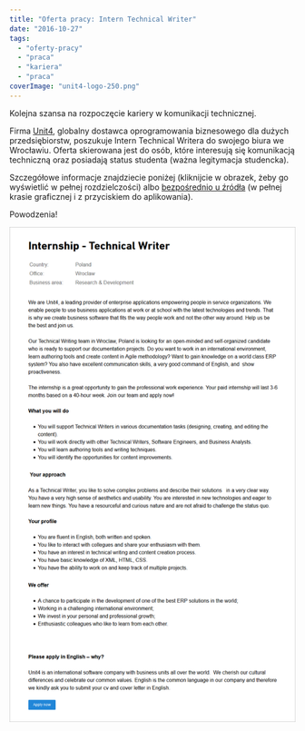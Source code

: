 ```yaml
---
title: "Oferta pracy: Intern Technical Writer"
date: "2016-10-27"
tags:
  - "oferty-pracy"
  - "praca"
  - "kariera"
  - "praca"
coverImage: "unit4-logo-250.png"
---
```


Kolejna szansa na rozpoczęcie kariery w komunikacji technicznej.

Firma [Unit4](http://www.unit4.com), globalny dostawca oprogramowania
biznesowego dla dużych przedsiębiorstw, poszukuje Intern Technical Writera do
swojego biura we Wrocławiu. Oferta skierowana jest do osób, które interesują się
komunikacją techniczną oraz posiadają status studenta (ważna legitymacja
studencka).

Szczegółowe informacje znajdziecie poniżej (kliknijcie w obrazek, żeby go
wyświetlić w pełnej rozdzielczości) albo
[bezpośrednio u źródła](https://careers.unit4.com/job/internship-technical-writer-276720.html)
(w pełnej krasie graficznej i z przyciskiem do aplikowania).

Powodzenia!

[![intern_tech_writer_unit4](images/intern_tech_writer_unit4.png)](http://techwriter.pl/wp-content/uploads/2016/10/intern_tech_writer_unit4.png)
